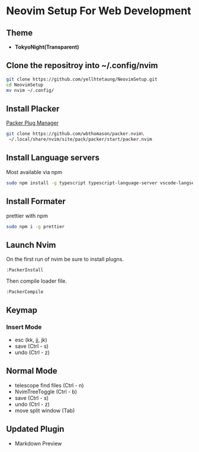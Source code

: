 # Neovim Setup For Web Development

## Theme

- <b>TokyoNight(Transparent)</b>

## Clone the repositroy into ~/.config/nvim

```bash
git clone https://github.com/yellhtetaung/NeovimSetup.git
cd NeovimSetup
mv nvim ~/.config/
```

## Install Placker

[Packer Plug Manager](https://github.com/wbthomason/packer.nvim)

```bash
git clone https://github.com/wbthomason/packer.nvim\
 ~/.local/share/nvim/site/pack/packer/start/packer.nvim

```

## Install Language servers

Most available via npm

```bash
sudo npm install -g typescript typescript-language-server vscode-langservers-extracted vls @tailwindcss/language-server yaml-language-server @prisma/language-server emmet-ls neovim graphql-language-service-cli graphql-language-service-server @astrojs/language-server
```

## Install Formater

prettier with npm

```bash
sudo npm i -g prettier

```

## Launch Nvim

On the first run of nvim be sure to install plugns.

`:PackerInstall`

Then compile loader file.

`:PackerCompile`

## Keymap

### Insert Mode

- esc (kk, jj, jk)
- save (Ctrl - s)
- undo (Ctrl - z)

## Normal Mode

- telescope find files (Ctrl - n)
- NvimTreeToggle (Ctrl - b)
- save (Ctrl - s)
- undo (Ctrl - z)
- move split window (Tab)

## Updated Plugin

- Markdown Preview
